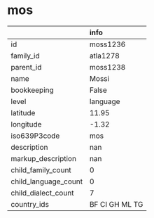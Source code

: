 # mos
|                      | info           |
|:---------------------|:---------------|
| id                   | moss1236       |
| family_id            | atla1278       |
| parent_id            | moss1238       |
| name                 | Mossi          |
| bookkeeping          | False          |
| level                | language       |
| latitude             | 11.95          |
| longitude            | -1.32          |
| iso639P3code         | mos            |
| description          | nan            |
| markup_description   | nan            |
| child_family_count   | 0              |
| child_language_count | 0              |
| child_dialect_count  | 7              |
| country_ids          | BF CI GH ML TG |